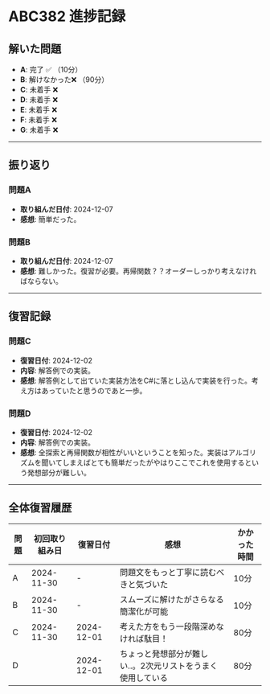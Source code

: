 # ABC382 進捗記録

## 解いた問題
- **A**: 完了 ✅ （10分）
- **B**: 解けなかった❌ （90分）
- **C**: 未着手 ❌
- **D**: 未着手 ❌
- **E**: 未着手 ❌
- **F**: 未着手 ❌
- **G**: 未着手 ❌

---

## 振り返り
### 問題A
- **取り組んだ日付**: 2024-12-07
- **感想**: 簡単だった。

### 問題B
- **取り組んだ日付**: 2024-12-07
- **感想**: 難しかった。復習が必要。再帰関数？？オーダーしっかり考えなければならない。

---

## 復習記録

### 問題C
- **復習日付**: 2024-12-02
- **内容**: 解答例での実装。
- **感想**: 解答例として出ていた実装方法をC#に落とし込んで実装を行った。考え方はあっていたと思うのであと一歩。

### 問題D
- **復習日付**: 2024-12-02
- **内容**: 解答例での実装。
- **感想**: 全探索と再帰関数が相性がいいということを知った。実装はアルゴリズムを聞いてしまえばとても簡単だったがやはりここでこれを使用するという発想部分が難しい。

---

## 全体復習履歴
| 問題 | 初回取り組み日 | 復習日付     | 感想                                     | かかった時間 |
|------|----------------|--------------|------------------------------------------|--------------|
| A    | 2024-11-30     | -            | 問題文をもっと丁寧に読むべきと気づいた   | 10分         |
| B    | 2024-11-30     | -            | スムーズに解けたがさらなる簡潔化が可能   | 10分         |
| C    | 2024-11-30     | 2024-12-01   | 考えた方をもう一段階深めなければ駄目！   | 80分         |
| D    |                | 2024-12-01   | ちょっと発想部分が難しい..。2次元リストをうまく使用している　　|  80分     |
